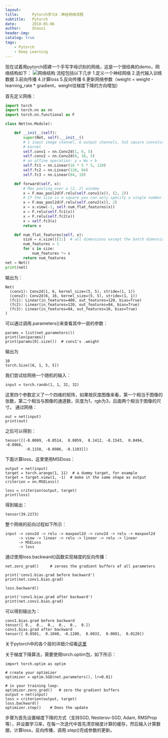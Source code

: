 ```yaml
---
layout:     
title:      Pytorch学习4：神经网络流程
subtitle:   Pytorch
date:       2018-05-06
author:     Shaozi
header-img: 
catalog: true
tags:
    - Pytorch
    - Deep Learning
---
```


现在试着用pytorch搭建一个手写字母识别的网络，这是一个很经典的demo，网络结构如下：
![网络结构](http://upload-images.jianshu.io/upload_images/11609151-d1a662f54db07a9a.png?imageMogr2/auto-orient/strip%7CimageView2/2/w/1240)
流程包括以下几步
1.定义一个神经网络
2.迭代输入训练数据
3.前向传播
4.计算loss
5.反向传播
6.更新网络参数（weight = weight - learning_rate * gradient，weight往梯度下降的方向增加）

首先定义网络：

```python
import torch
import torch.nn as nn
import torch.nn.functional as F

class Net(nn.Module):

    def __init__(self):
        super(Net, self).__init__()
        # 1 input image channel, 6 output channels, 5x5 square convolution
        # kernel
        self.conv1 = nn.Conv2d(1, 6, 5)
        self.conv2 = nn.Conv2d(6, 16, 5)
        # an affine operation: y = Wx + b
        self.fc1 = nn.Linear(16 * 5 * 5, 120)
        self.fc2 = nn.Linear(120, 84)
        self.fc3 = nn.Linear(84, 10)

    def forward(self, x):
        # Max pooling over a (2, 2) window
        x = F.max_pool2d(F.relu(self.conv1(x)), (2, 2))
        # If the size is a square you can only specify a single number
        x = F.max_pool2d(F.relu(self.conv2(x)), 2)
        x = x.view(-1, self.num_flat_features(x))
        x = F.relu(self.fc1(x))
        x = F.relu(self.fc2(x))
        x = self.fc3(x)
        return x

    def num_flat_features(self, x):
        size = x.size()[1:]  # all dimensions except the batch dimension
        num_features = 1
        for s in size:
            num_features *= s
        return num_features
net = Net()
print(net)
```
输出为：
```
Net(
  (conv1): Conv2d(1, 6, kernel_size=(5, 5), stride=(1, 1))
  (conv2): Conv2d(6, 16, kernel_size=(5, 5), stride=(1, 1))
  (fc1): Linear(in_features=400, out_features=120, bias=True)
  (fc2): Linear(in_features=120, out_features=84, bias=True)
  (fc3): Linear(in_features=84, out_features=10, bias=True)
)
```
可以通过调用.parameters()来查看其中一层的参数：
```
params = list(net.parameters())
print(len(params))
print(params[0].size())  # conv1's .weight
```
输出为
```
10
torch.Size([6, 1, 5, 5])
```

我们尝试给网络一个随机的输入：
```
input = torch.randn(1, 1, 32, 32)
```
这里四个参数定义了一个四维的矩阵，如果按灰度图像来看，第一个相当于图像的张数，第二个相当与图像的通道数，灰度为1，rgb为3，后面两个相当于图像的尺寸。
通过网络：
```
out = net(input)
print(out)
```
之后可以得到：
```
tensor([[-0.0089, -0.0514,  0.0059,  0.1412, -0.1543,  0.0494, -0.0966,
         -0.1150, -0.0986, -0.1103]])
```

下面计算loss，这里使用MSEloss：
```
output = net(input)
target = torch.arange(1, 11)  # a dummy target, for example
target = target.view(1, -1)  # make it the same shape as output
criterion = nn.MSELoss()

loss = criterion(output, target)
print(loss)
```
得到输出：
```
tensor(39.2273)
```
整个网络的前向过程如下所示：
```
input -> conv2d -> relu -> maxpool2d -> conv2d -> relu -> maxpool2d
      -> view -> linear -> relu -> linear -> relu -> linear
      -> MSELoss
      -> loss
```
通过使用loss.backward()函数实现梯度的反向传播：
```
net.zero_grad()     # zeroes the gradient buffers of all parameters

print('conv1.bias.grad before backward')
print(net.conv1.bias.grad)

loss.backward()

print('conv1.bias.grad after backward')
print(net.conv1.bias.grad)
```
可以得到输出为：
```
conv1.bias.grad before backward
tensor([ 0.,  0.,  0.,  0.,  0.,  0.])
conv1.bias.grad after backward
tensor([ 0.0501,  0.1040, -0.1200,  0.0833,  0.0081,  0.0120])
```
关于pytorch中的各个层的详细介绍看[这里](https://pytorch.org/docs/stable/nn.html)

关于梯度下降算法，需要使用torch.optim包，如下所示：
```
import torch.optim as optim

# create your optimizer
optimizer = optim.SGD(net.parameters(), lr=0.01)

# in your training loop:
optimizer.zero_grad()   # zero the gradient buffers
output = net(input)
loss = criterion(output, target)
loss.backward()
optimizer.step()    # Does the update
```
步骤为首先设置梯度下降的方式（支持SGD, Nesterov-SGD, Adam, RMSProp等），并设置学习率，在每一次迭代中首先清空梯度计算的缓存，然后输入计算数据，计算loss，反向传播，调用.step()完成参数的更新。



